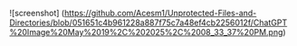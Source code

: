 ![screenshot]
(https://github.com/Acesm1/Unprotected-Files-and-Directories/blob/051651c4b961228a887f75c7a48ef4cb2256012f/ChatGPT%20Image%20May%2019%2C%202025%2C%2008_33_37%20PM.png)
